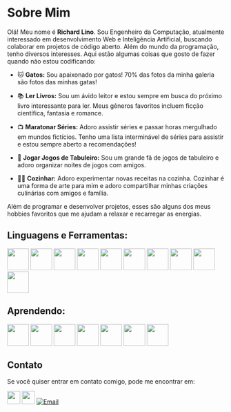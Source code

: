 
# Sobre Mim

Olá! Meu nome é **Richard Lino**. Sou Engenheiro da Computação, atualmente interessado em desenvolvimento Web e Inteligência Artificial, buscando colaborar em projetos de código aberto. Além do mundo da programação, tenho diversos interesses. Aqui estão algumas coisas que gosto de fazer quando não estou codificando:

- 🐱 **Gatos:** Sou apaixonado por gatos! 70% das fotos da minha galeria são fotos das minhas gatas!
  
- 📚 **Ler Livros:** Sou um ávido leitor e estou sempre em busca do próximo livro interessante para ler. Meus gêneros favoritos incluem ficção científica, fantasia e romance.

- 📺 **Maratonar Séries:** Adoro assistir séries e passar horas mergulhado em mundos fictícios. Tenho uma lista interminável de séries para assistir e estou sempre aberto a recomendações!

- 🎲 **Jogar Jogos de Tabuleiro:** Sou um grande fã de jogos de tabuleiro e adoro organizar noites de jogos com amigos. 

- 👨‍🍳 **Cozinhar:** Adoro experimentar novas receitas na cozinha. Cozinhar é uma forma de arte para mim e adoro compartilhar minhas criações culinárias com amigos e família.

Além de programar e desenvolver projetos, esses são alguns dos meus hobbies favoritos que me ajudam a relaxar e recarregar as energias.


## Linguagens e Ferramentas:
<div>
    <img  width="50" src="https://cdn.jsdelivr.net/gh/devicons/devicon@latest/icons/c/c-original.svg" />
    <img width="50" src="https://cdn.jsdelivr.net/gh/devicons/devicon@latest/icons/html5/html5-plain-wordmark.svg" />
    <img width="50" src="https://cdn.jsdelivr.net/gh/devicons/devicon@latest/icons/css3/css3-plain-wordmark.svg" />
    <img width="50" src="https://cdn.jsdelivr.net/gh/devicons/devicon@latest/icons/bootstrap/bootstrap-original.svg" />
    <img width="50" src="https://cdn.jsdelivr.net/gh/devicons/devicon@latest/icons/javascript/javascript-plain.svg" />
    <img width="50" src="https://cdn.jsdelivr.net/gh/devicons/devicon@latest/icons/python/python-original.svg" />
    <img width="50" src="https://cdn.jsdelivr.net/gh/devicons/devicon@latest/icons/vscode/vscode-original-wordmark.svg" />   
    <img width="50" src="https://cdn.jsdelivr.net/gh/devicons/devicon@latest/icons/linux/linux-original.svg" /> 
    <img width="50" src="https://cdn.jsdelivr.net/gh/devicons/devicon@latest/icons/github/github-original-wordmark.svg" />
    <img width="50" src="https://cdn.jsdelivr.net/gh/devicons/devicon@latest/icons/git/git-original-wordmark.svg" />
</div>

## Aprendendo:
<div>
    <img width="50" src="https://cdn.jsdelivr.net/gh/devicons/devicon@latest/icons/php/php-original.svg" />
    <img width="50" src="https://cdn.jsdelivr.net/gh/devicons/devicon@latest/icons/jquery/jquery-original-wordmark.svg" />
    <img width="50" src="https://cdn.jsdelivr.net/gh/devicons/devicon@latest/icons/react/react-original.svg" />    
    <img width="50" src="https://cdn.jsdelivr.net/gh/devicons/devicon@latest/icons/wordpress/wordpress-original.svg" />
    <img width="50" src="https://cdn.jsdelivr.net/gh/devicons/devicon@latest/icons/angularjs/angularjs-original-wordmark.svg" />     
    <img width="50" src="https://cdn.jsdelivr.net/gh/devicons/devicon@latest/icons/mysql/mysql-plain-wordmark.svg" />
    <img width="50" src="https://cdn.jsdelivr.net/gh/devicons/devicon@latest/icons/ionic/ionic-original-wordmark.svg" />
          
## Contato

Se você quiser entrar em contato comigo, pode me encontrar em:
<div>
  
  [<img src="https://cdn.jsdelivr.net/gh/devicons/devicon@latest/icons/linkedin/linkedin-original.svg" width="30" height="30" />](www.linkedin.com/in/richard-lino)
  [<img src="https://cdn.jsdelivr.net/gh/devicons/devicon@latest/icons/github/github-original.svg" width="30" height="30" />](https://github.com/richard-lino)
  [![Email](https://img.shields.io/badge/Email-Gmail-red?style=flat-square&logo=gmail&logoColor=white)](mailto:eng.richard.lino@gmail.com)







  
</div>

